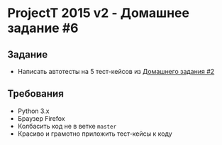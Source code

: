 # ProjectT 2015 v2 - Домашнее задание #6
## Задание
- Написать автотесты на 5 тест-кейсов из [Домашнего задания #2](https://github.com/2gisprojectT/lesson_2_homework)

## Требования
- Python 3.x
- Браузер Firefox
- Колбасить код не в ветке `master`
- Красиво и грамотно приложить тест-кейсы к коду
